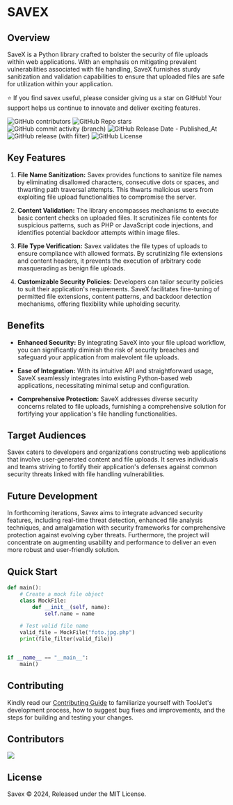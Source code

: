 # **SAVEX**

## Overview

SaveX is a Python library crafted to bolster the security of file uploads within web applications. With an emphasis on mitigating prevalent vulnerabilities associated with file handling, SaveX furnishes sturdy sanitization and validation capabilities to ensure that uploaded files are safe for utilization within your application.

:star: If you find savex useful, please consider giving us a star on GitHub! Your support helps us continue to innovate and deliver exciting features.

![GitHub contributors](https://img.shields.io/github/contributors/aliftech/savex)
![GitHub Repo stars](https://img.shields.io/github/stars/aliftech/savex)
![GitHub commit activity (branch)](https://img.shields.io/github/commit-activity/w/aliftech/savex/master)
![GitHub Release Date - Published_At](https://img.shields.io/github/release-date/aliftech/savex)
![GitHub release (with filter)](https://img.shields.io/github/v/release/aliftech/savex)
![GitHub License](https://img.shields.io/github/license/aliftech/savex)

## Key Features

1. **File Name Sanitization:** Savex provides functions to sanitize file names by eliminating disallowed characters, consecutive dots or spaces, and thwarting path traversal attempts. This thwarts malicious users from exploiting file upload functionalities to compromise the server.

2. **Content Validation:** The library encompasses mechanisms to execute basic content checks on uploaded files. It scrutinizes file contents for suspicious patterns, such as PHP or JavaScript code injections, and identifies potential backdoor attempts within image files.

3. **File Type Verification:** Savex validates the file types of uploads to ensure compliance with allowed formats. By scrutinizing file extensions and content headers, it prevents the execution of arbitrary code masquerading as benign file uploads.

4. **Customizable Security Policies:** Developers can tailor security policies to suit their application's requirements. SaveX facilitates fine-tuning of permitted file extensions, content patterns, and backdoor detection mechanisms, offering flexibility while upholding security.

## Benefits

- **Enhanced Security:** By integrating SaveX into your file upload workflow, you can significantly diminish the risk of security breaches and safeguard your application from malevolent file uploads.

- **Ease of Integration:** With its intuitive API and straightforward usage, SaveX seamlessly integrates into existing Python-based web applications, necessitating minimal setup and configuration.

- **Comprehensive Protection:** SaveX addresses diverse security concerns related to file uploads, furnishing a comprehensive solution for fortifying your application's file handling functionalities.

## Target Audiences

Savex caters to developers and organizations constructing web applications that involve user-generated content and file uploads. It serves individuals and teams striving to fortify their application's defenses against common security threats linked with file handling vulnerabilities.

## Future Development

In forthcoming iterations, Savex aims to integrate advanced security features, including real-time threat detection, enhanced file analysis techniques, and amalgamation with security frameworks for comprehensive protection against evolving cyber threats. Furthermore, the project will concentrate on augmenting usability and performance to deliver an even more robust and user-friendly solution.

## Quick Start

```python
def main():
    # Create a mock file object
    class MockFile:
        def __init__(self, name):
            self.name = name

    # Test valid file name
    valid_file = MockFile("foto.jpg.php")
    print(file_filter(valid_file))


if __name__ == "__main__":
    main()

```

## Contributing

Kindly read our [Contributing Guide](CONTRIBUTING.md) to familiarize yourself with ToolJet's development process, how to suggest bug fixes and improvements, and the steps for building and testing your changes. <br>

## Contributors

<a href="https://github.com/aliftech/savex/graphs/contributors">
  <img src="https://contrib.rocks/image?repo=aliftech/savex" />
</a>

## License

Savex © 2024, Released under the MIT License.
